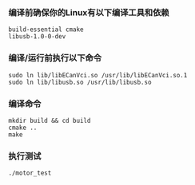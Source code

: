 ### 编译前确保你的Linux有以下编译工具和依赖
```
build-essential cmake
libusb-1.0-0-dev
```

### 编译/运行前执行以下命令
```
sudo ln lib/libECanVci.so /usr/lib/libECanVci.so.1
sudo ln lib/libusb.so /usr/lib/libusb.so
```

### 编译命令
```
mkdir build && cd build
cmake ..
make
```

### 执行测试
```
./motor_test
```